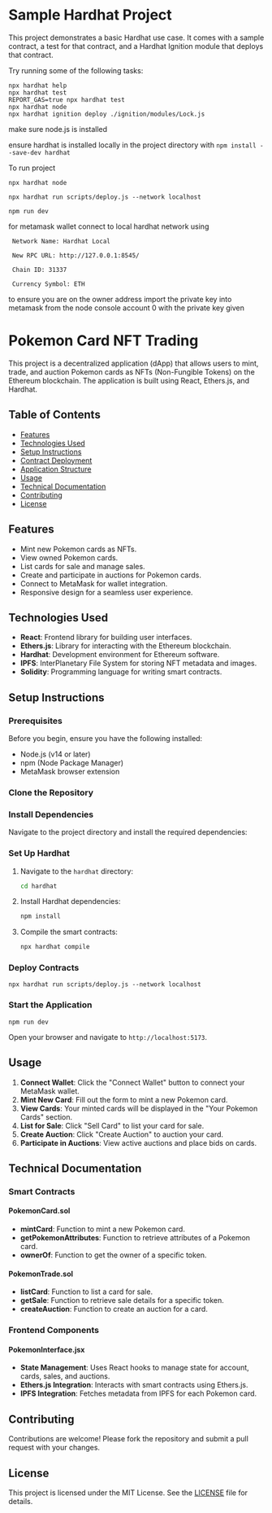 # Sample Hardhat Project

This project demonstrates a basic Hardhat use case. It comes with a sample contract, a test for that contract, and a Hardhat Ignition module that deploys that contract.

Try running some of the following tasks:

```shell
npx hardhat help
npx hardhat test
REPORT_GAS=true npx hardhat test
npx hardhat node
npx hardhat ignition deploy ./ignition/modules/Lock.js
```

make sure node.js is installed

ensure hardhat is installed locally in the project directory with `npm install --save-dev hardhat`

To run project

`npx hardhat node`

`npx hardhat run scripts/deploy.js --network localhost`

`npm run dev`


for metamask wallet connect to local hardhat network using

     Network Name: Hardhat Local
     
     New RPC URL: http://127.0.0.1:8545/
     
     Chain ID: 31337
     
     Currency Symbol: ETH

to ensure you are on the owner address import the private key into metamask from the node console account 0 with the private key given

# Pokemon Card NFT Trading

This project is a decentralized application (dApp) that allows users to mint, trade, and auction Pokemon cards as NFTs (Non-Fungible Tokens) on the Ethereum blockchain. The application is built using React, Ethers.js, and Hardhat.

## Table of Contents

- [Features](#features)
- [Technologies Used](#technologies-used)
- [Setup Instructions](#setup-instructions)
- [Contract Deployment](#contract-deployment)
- [Application Structure](#application-structure)
- [Usage](#usage)
- [Technical Documentation](#technical-documentation)
- [Contributing](#contributing)
- [License](#license)

## Features

- Mint new Pokemon cards as NFTs.
- View owned Pokemon cards.
- List cards for sale and manage sales.
- Create and participate in auctions for Pokemon cards.
- Connect to MetaMask for wallet integration.
- Responsive design for a seamless user experience.

## Technologies Used

- **React**: Frontend library for building user interfaces.
- **Ethers.js**: Library for interacting with the Ethereum blockchain.
- **Hardhat**: Development environment for Ethereum software.
- **IPFS**: InterPlanetary File System for storing NFT metadata and images.
- **Solidity**: Programming language for writing smart contracts.

## Setup Instructions

### Prerequisites

Before you begin, ensure you have the following installed:

- Node.js (v14 or later)
- npm (Node Package Manager)
- MetaMask browser extension

### Clone the Repository


### Install Dependencies

Navigate to the project directory and install the required dependencies:

### Set Up Hardhat

1. Navigate to the `hardhat` directory:

   ```bash
   cd hardhat
   ```

2. Install Hardhat dependencies:

   ```bash
   npm install
   ```

3. Compile the smart contracts:

   ```bash
   npx hardhat compile
   ```

### Deploy Contracts

`npx hardhat run scripts/deploy.js --network localhost`


### Start the Application

`npm run dev`

Open your browser and navigate to `http://localhost:5173`.



## Usage

1. **Connect Wallet**: Click the "Connect Wallet" button to connect your MetaMask wallet.
2. **Mint New Card**: Fill out the form to mint a new Pokemon card.
3. **View Cards**: Your minted cards will be displayed in the "Your Pokemon Cards" section.
4. **List for Sale**: Click "Sell Card" to list your card for sale.
5. **Create Auction**: Click "Create Auction" to auction your card.
6. **Participate in Auctions**: View active auctions and place bids on cards.

## Technical Documentation

### Smart Contracts

#### PokemonCard.sol

- **mintCard**: Function to mint a new Pokemon card.
- **getPokemonAttributes**: Function to retrieve attributes of a Pokemon card.
- **ownerOf**: Function to get the owner of a specific token.

#### PokemonTrade.sol

- **listCard**: Function to list a card for sale.
- **getSale**: Function to retrieve sale details for a specific token.
- **createAuction**: Function to create an auction for a card.

### Frontend Components

#### PokemonInterface.jsx

- **State Management**: Uses React hooks to manage state for account, cards, sales, and auctions.
- **Ethers.js Integration**: Interacts with smart contracts using Ethers.js.
- **IPFS Integration**: Fetches metadata from IPFS for each Pokemon card.

## Contributing

Contributions are welcome! Please fork the repository and submit a pull request with your changes.

## License

This project is licensed under the MIT License. See the [LICENSE](LICENSE) file for details.